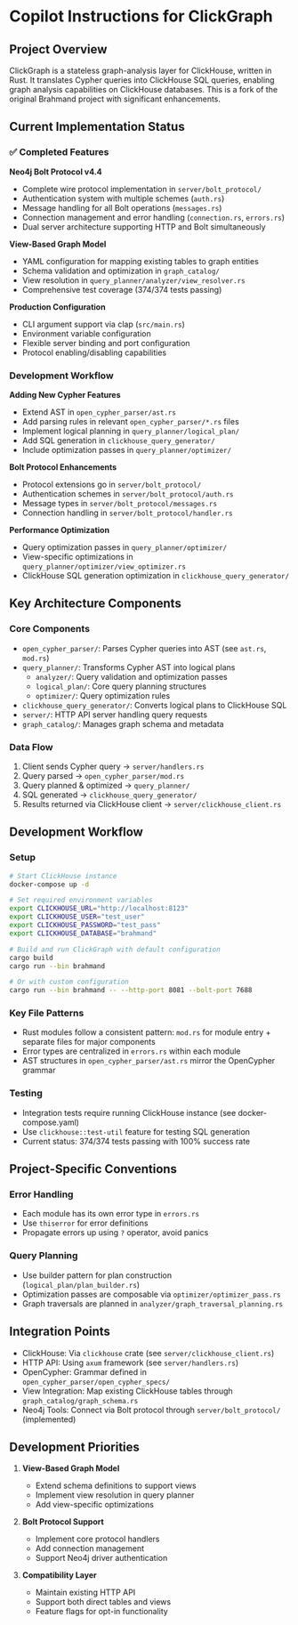 # Copilot Instructions for ClickGraph

## Project Overview
ClickGraph is a stateless graph-analysis layer for ClickHouse, written in Rust. It translates Cypher queries into ClickHouse SQL queries, enabling graph analysis capabilities on ClickHouse databases. This is a fork of the original Brahmand project with significant enhancements.

## Current Implementation Status

### ✅ Completed Features

**Neo4j Bolt Protocol v4.4**
- Complete wire protocol implementation in `server/bolt_protocol/`
- Authentication system with multiple schemes (`auth.rs`)
- Message handling for all Bolt operations (`messages.rs`)
- Connection management and error handling (`connection.rs`, `errors.rs`)
- Dual server architecture supporting HTTP and Bolt simultaneously

**View-Based Graph Model** 
- YAML configuration for mapping existing tables to graph entities
- Schema validation and optimization in `graph_catalog/`
- View resolution in `query_planner/analyzer/view_resolver.rs`
- Comprehensive test coverage (374/374 tests passing)

**Production Configuration**
- CLI argument support via clap (`src/main.rs`)
- Environment variable configuration
- Flexible server binding and port configuration
- Protocol enabling/disabling capabilities

### Development Workflow

**Adding New Cypher Features**
- Extend AST in `open_cypher_parser/ast.rs`
- Add parsing rules in relevant `open_cypher_parser/*.rs` files
- Implement logical planning in `query_planner/logical_plan/`
- Add SQL generation in `clickhouse_query_generator/`
- Include optimization passes in `query_planner/optimizer/`

**Bolt Protocol Enhancements**
- Protocol extensions go in `server/bolt_protocol/`
- Authentication schemes in `server/bolt_protocol/auth.rs`
- Message types in `server/bolt_protocol/messages.rs`
- Connection handling in `server/bolt_protocol/handler.rs`

**Performance Optimization**
- Query optimization passes in `query_planner/optimizer/`
- View-specific optimizations in `query_planner/optimizer/view_optimizer.rs`
- ClickHouse SQL generation optimization in `clickhouse_query_generator/`

## Key Architecture Components

### Core Components
- `open_cypher_parser/`: Parses Cypher queries into AST (see `ast.rs`, `mod.rs`)
- `query_planner/`: Transforms Cypher AST into logical plans
  - `analyzer/`: Query validation and optimization passes
  - `logical_plan/`: Core query planning structures
  - `optimizer/`: Query optimization rules
- `clickhouse_query_generator/`: Converts logical plans to ClickHouse SQL
- `server/`: HTTP API server handling query requests
- `graph_catalog/`: Manages graph schema and metadata

### Data Flow
1. Client sends Cypher query → `server/handlers.rs`
2. Query parsed → `open_cypher_parser/mod.rs`
3. Query planned & optimized → `query_planner/`
4. SQL generated → `clickhouse_query_generator/`
5. Results returned via ClickHouse client → `server/clickhouse_client.rs`

## Development Workflow

### Setup
```bash
# Start ClickHouse instance
docker-compose up -d

# Set required environment variables
export CLICKHOUSE_URL="http://localhost:8123"
export CLICKHOUSE_USER="test_user"
export CLICKHOUSE_PASSWORD="test_pass"
export CLICKHOUSE_DATABASE="brahmand"

# Build and run ClickGraph with default configuration
cargo build
cargo run --bin brahmand

# Or with custom configuration
cargo run --bin brahmand -- --http-port 8081 --bolt-port 7688
```

### Key File Patterns
- Rust modules follow a consistent pattern: `mod.rs` for module entry + separate files for major components
- Error types are centralized in `errors.rs` within each module
- AST structures in `open_cypher_parser/ast.rs` mirror the OpenCypher grammar

### Testing
- Integration tests require running ClickHouse instance (see docker-compose.yaml)
- Use `clickhouse::test-util` feature for testing SQL generation
- Current status: 374/374 tests passing with 100% success rate

## Project-Specific Conventions

### Error Handling
- Each module has its own error type in `errors.rs`
- Use `thiserror` for error definitions
- Propagate errors up using `?` operator, avoid panics

### Query Planning
- Use builder pattern for plan construction (`logical_plan/plan_builder.rs`)
- Optimization passes are composable via `optimizer/optimizer_pass.rs`
- Graph traversals are planned in `analyzer/graph_traversal_planning.rs`

## Integration Points
- ClickHouse: Via `clickhouse` crate (see `server/clickhouse_client.rs`)
- HTTP API: Using `axum` framework (see `server/handlers.rs`)
- OpenCypher: Grammar defined in `open_cypher_parser/open_cypher_specs/`
- View Integration: Map existing ClickHouse tables through `graph_catalog/graph_schema.rs`
- Neo4j Tools: Connect via Bolt protocol through `server/bolt_protocol/` (implemented)

## Development Priorities
1. **View-Based Graph Model**
   - Extend schema definitions to support views
   - Implement view resolution in query planner
   - Add view-specific optimizations

2. **Bolt Protocol Support**
   - Implement core protocol handlers
   - Add connection management
   - Support Neo4j driver authentication

3. **Compatibility Layer**
   - Maintain existing HTTP API
   - Support both direct tables and views
   - Feature flags for opt-in functionality